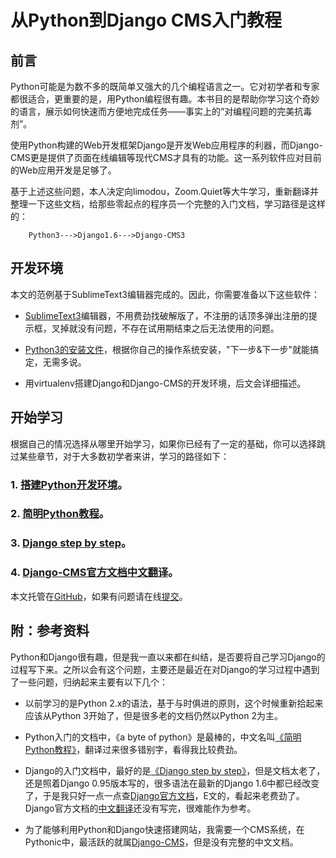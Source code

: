 从Python到Django CMS入门教程
===================

## 前言

Python可能是为数不多的既简单又强大的几个编程语言之一。它对初学者和专家都很适合，更重要的是，用Python编程很有趣。本书目的是帮助你学习这个奇妙的语言，展示如何快速而方便地完成任务——事实上的“对编程问题的完美抗毒剂”。

使用Python构建的Web开发框架Django是开发Web应用程序的利器，而Django-CMS更是提供了页面在线编辑等现代CMS才具有的功能。这一系列软件应对目前的Web应用开发是足够了。


基于上述这些问题，本人决定向limodou，Zoom.Quiet等大牛学习，重新翻译并整理一下这些文档，给那些零起点的程序员一个完整的入门文档，学习路径是这样的：

```
  	Python3--->Django1.6--->Django-CMS3
```

## 开发环境

本文的范例基于SublimeText3编辑器完成的。因此，你需要准备以下这些软件：

* [SublimeText3](http://www.sublimetext.com/3)编辑器，不用费劲找破解版了，不注册的话顶多弹出注册的提示框，叉掉就没有问题，不存在试用期结束之后无法使用的问题。

* [Python3的安装文件](http://www.python.org/getit/)，根据你自己的操作系统安装，"下一步&下一步"就能搞定，无需多说。

* 用virtualenv搭建Django和Django-CMS的开发环境，后文会详细描述。

## 开始学习

根据自己的情况选择从哪里开始学习，如果你已经有了一定的基础，你可以选择跳过某些章节，对于大多数初学者来讲，学习的路径如下：

### 1. [搭建Python开发环境](introduction/index)。
### 2. [简明Python教程](a-byte-of-python3/index)。
### 3. [Django step by step](django-step-by-step/index)。
### 4. [Django-CMS官方文档中文翻译](django-cms/index)。

本文托管在[GitHub](https://github.com/borisliu/from-python-to-django)，如果有问题请在线[提交](https://github.com/borisliu/from-python-to-django/issues)。

## 附：参考资料

Python和Django很有趣，但是我一直以来都在纠结，是否要将自己学习Django的过程写下来。之所以会有这个问题，主要还是最近在对Django的学习过程中遇到了一些问题，归纳起来主要有以下几个：

* 以前学习的是Python 2.x的语法，基于与时俱进的原则，这个时候重新拾起来应该从Python 3开始了，但是很多老的文档仍然以Python 2为主。

* Python入门的文档中，《a byte of python》是最棒的，中文名叫[《简明Python教程》](http://zhgdg.gitcafe.com/static/doc/byte_of_python.html)，翻译过来很多错别字，看得我比较费劲。

* Django的入门文档中，最好的是[《Django step by step》](http://www.lhelper.org/dev/django_step_by_step/newtest/doc/)，但是文档太老了，还是照着Django 0.95版本写的，很多语法在最新的Django 1.6中都已经改变了，于是我只好一点一点查[Django官方文档](https://docs.djangoproject.com/en/1.6/)，E文的，看起来老费劲了。Django官方文档的[中文翻译](http://django-chinese-docs-16.readthedocs.org/en/latest/)还没有写完，很难能作为参考。

* 为了能够利用Python和Django快速搭建网站，我需要一个CMS系统，在Pythonic中，最活跃的就属[Django-CMS](http://www.django-cms.org/)，但是没有完整的中文文档。
